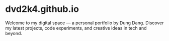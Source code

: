 # dvd2k4.github.io
Welcome to my digital space — a personal portfolio by Dung Dang. Discover my latest projects, code experiments, and creative ideas in tech and beyond.
